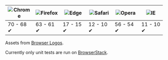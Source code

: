 | ![Chrome][] | ![Firefox][] | ![Edge][] | ![Safari][] | ![Opera][] | ![IE][]   |
| ----------- | ------------ | --------- | ----------- | ---------- | --------- |
| 70 - 68 ✔   | 63 - 61 ✔    | 17 - 15 ✔ | 12 - 10 ✔   | 56 - 54 ✔  | 11 - 10 ✔ |

Assets from [Browser Logos][].

Currently only unit tests are run on [BrowserStack][].

[browser logos]: https://github.com/alrra/browser-logos
[browserstack]: https://www.browserstack.com/
[chrome]: https://raw.githubusercontent.com/alrra/browser-logos/master/src/chrome/chrome_48x48.png
[edge]: https://raw.githubusercontent.com/alrra/browser-logos/master/src/edge/edge_48x48.png
[firefox]: https://raw.githubusercontent.com/alrra/browser-logos/master/src/firefox/firefox_48x48.png
[ie]: https://raw.githubusercontent.com/alrra/browser-logos/master/src/archive/internet-explorer-tile_10-11/internet-explorer-tile_10-11_48x48.png
[opera]: https://raw.githubusercontent.com/alrra/browser-logos/master/src/opera/opera_48x48.png
[safari]: https://raw.githubusercontent.com/alrra/browser-logos/master/src/safari/safari_48x48.png
